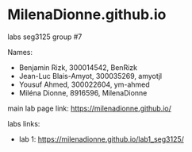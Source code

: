 # MilenaDionne.github.io
labs seg3125
group #7

Names:
* Benjamin Rizk, 300014542, BenRizk
* Jean-Luc Blais-Amyot, 300035269, amyotjl
* Yousuf Ahmed, 300022604, ym-ahmed
* Miléna Dionne, 8916596, MilenaDionne

main lab page link: https://milenadionne.github.io/ 

labs links: 
* lab 1: https://milenadionne.github.io/lab1_seg3125/
